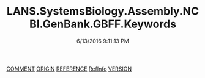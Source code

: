 ﻿---
title: LANS.SystemsBiology.Assembly.NCBI.GenBank.GBFF.Keywords
date: 6/13/2016 9:11:13 PM
---

[COMMENT](T-LANS.SystemsBiology.Assembly.NCBI.GenBank.GBFF.Keywords.COMMENT.html)
[ORIGIN](T-LANS.SystemsBiology.Assembly.NCBI.GenBank.GBFF.Keywords.ORIGIN.html)
[REFERENCE](T-LANS.SystemsBiology.Assembly.NCBI.GenBank.GBFF.Keywords.REFERENCE.html)
[RefInfo](T-LANS.SystemsBiology.Assembly.NCBI.GenBank.GBFF.Keywords.RefInfo.html)
[VERSION](T-LANS.SystemsBiology.Assembly.NCBI.GenBank.GBFF.Keywords.VERSION.html)
